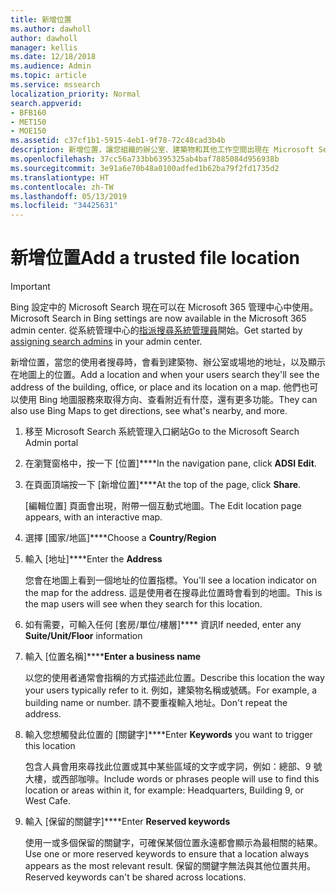 ```yaml
---
title: 新增位置
ms.author: dawholl
author: dawholl
manager: kellis
ms.date: 12/18/2018
ms.audience: Admin
ms.topic: article
ms.service: mssearch
localization_priority: Normal
search.appverid:
- BFB160
- MET150
- MOE150
ms.assetid: c37cf1b1-5915-4eb1-9f78-72c48cad3b4b
description: 新增位置，讓您組織的辦公室、建築物和其他工作空間出現在 Microsoft Search 工作結果中
ms.openlocfilehash: 37cc56a733bb6395325ab4baf7885084d956938b
ms.sourcegitcommit: 3e91a6e70b48a0100adfed1b62ba79f2fd1735d2
ms.translationtype: HT
ms.contentlocale: zh-TW
ms.lasthandoff: 05/13/2019
ms.locfileid: "34425631"
---
```

# <a name="add-a-location"></a><span data-ttu-id="d5386-103">新增位置</span><span class="sxs-lookup"><span data-stu-id="d5386-103">Add a trusted file location</span></span>

> [!IMPORTANT]
> <span data-ttu-id="d5386-104">Bing 設定中的 Microsoft Search 現在可以在 Microsoft 365 管理中心中使用。</span><span class="sxs-lookup"><span data-stu-id="d5386-104">Microsoft Search in Bing settings are now available in the Microsoft 365 admin center.</span></span> <span data-ttu-id="d5386-105">從系統管理中心的[指派搜尋系統管理員](https://docs.microsoft.com/zh-TW/microsoftsearch/setup-microsoft-search#step-2-assign-search-admin-and-search-editor)開始。</span><span class="sxs-lookup"><span data-stu-id="d5386-105">Get started by [assigning search admins](https://docs.microsoft.com/en-us/microsoftsearch/setup-microsoft-search#step-2-assign-search-admin-and-search-editor) in your admin center.</span></span>
    
<span data-ttu-id="d5386-106">新增位置，當您的使用者搜尋時，會看到建築物、辦公室或場地的地址，以及顯示在地圖上的位置。</span><span class="sxs-lookup"><span data-stu-id="d5386-106">Add a location and when your users search they'll see the address of the building, office, or place and its location on a map.</span></span> <span data-ttu-id="d5386-107">他們也可以使用 Bing 地圖服務來取得方向、查看附近有什麼，還有更多功能。</span><span class="sxs-lookup"><span data-stu-id="d5386-107">They can also use Bing Maps to get directions, see what's nearby, and more.</span></span>
  
1. <span data-ttu-id="d5386-108">移至 Microsoft Search 系統管理入口網站</span><span class="sxs-lookup"><span data-stu-id="d5386-108">Go to the Microsoft Search Admin portal</span></span>
    
2. <span data-ttu-id="d5386-109">在瀏覽窗格中，按一下 [位置]\*\*\*\*</span><span class="sxs-lookup"><span data-stu-id="d5386-109">In the navigation pane, click **ADSI Edit**.</span></span>
    
3. <span data-ttu-id="d5386-110">在頁面頂端按一下 [新增位置]\*\*\*\*</span><span class="sxs-lookup"><span data-stu-id="d5386-110">At the top of the page, click **Share**.</span></span>
    
    <span data-ttu-id="d5386-111">[編輯位置] 頁面會出現，附帶一個互動式地圖。</span><span class="sxs-lookup"><span data-stu-id="d5386-111">The Edit location page appears, with an interactive map.</span></span>
    
4. <span data-ttu-id="d5386-112">選擇 [國家/地區]\*\*\*\*</span><span class="sxs-lookup"><span data-stu-id="d5386-112">Choose a **Country/Region**</span></span>
    
5. <span data-ttu-id="d5386-113">輸入 [地址]\*\*\*\*</span><span class="sxs-lookup"><span data-stu-id="d5386-113">Enter the **Address**</span></span>
    
    <span data-ttu-id="d5386-114">您會在地圖上看到一個地址的位置指標。</span><span class="sxs-lookup"><span data-stu-id="d5386-114">You'll see a location indicator on the map for the address.</span></span> <span data-ttu-id="d5386-115">這是使用者在搜尋此位置時會看到的地圖。</span><span class="sxs-lookup"><span data-stu-id="d5386-115">This is the map users will see when they search for this location.</span></span>
    
6. <span data-ttu-id="d5386-116">如有需要，可輸入任何 [套房/單位/樓層]\*\*\*\* 資訊</span><span class="sxs-lookup"><span data-stu-id="d5386-116">If needed, enter any **Suite/Unit/Floor** information</span></span> 
    
7. <span data-ttu-id="d5386-117">輸入 [位置名稱]\*\*\*\*</span><span class="sxs-lookup"><span data-stu-id="d5386-117">**Enter a business name**</span></span>
    
    <span data-ttu-id="d5386-118">以您的使用者通常會指稱的方式描述此位置。</span><span class="sxs-lookup"><span data-stu-id="d5386-118">Describe this location the way your users typically refer to it.</span></span> <span data-ttu-id="d5386-119">例如，建築物名稱或號碼。</span><span class="sxs-lookup"><span data-stu-id="d5386-119">For example, a building name or number.</span></span> <span data-ttu-id="d5386-120">請不要重複輸入地址。</span><span class="sxs-lookup"><span data-stu-id="d5386-120">Don't repeat the address.</span></span>
    
8. <span data-ttu-id="d5386-121">輸入您想觸發此位置的 [關鍵字]\*\*\*\*</span><span class="sxs-lookup"><span data-stu-id="d5386-121">Enter **Keywords** you want to trigger this location</span></span> 
    
    <span data-ttu-id="d5386-122">包含人員會用來尋找此位置或其中某些區域的文字或字詞，例如：總部、9 號大樓，或西部咖啡。</span><span class="sxs-lookup"><span data-stu-id="d5386-122">Include words or phrases people will use to find this location or areas within it, for example: Headquarters, Building 9, or West Cafe.</span></span>
    
9. <span data-ttu-id="d5386-123">輸入 [保留的關鍵字]\*\*\*\*</span><span class="sxs-lookup"><span data-stu-id="d5386-123">Enter **Reserved keywords**</span></span>
    
    <span data-ttu-id="d5386-124">使用一或多個保留的關鍵字，可確保某個位置永遠都會顯示為最相關的結果。</span><span class="sxs-lookup"><span data-stu-id="d5386-124">Use one or more reserved keywords to ensure that a location always appears as the most relevant result.</span></span> <span data-ttu-id="d5386-125">保留的關鍵字無法與其他位置共用。</span><span class="sxs-lookup"><span data-stu-id="d5386-125">Reserved keywords can't be shared across locations.</span></span>

  

